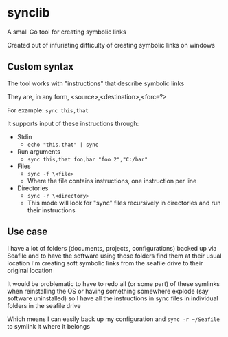 # synclib

A small Go tool for creating symbolic links

Created out of infuriating difficulty of creating symbolic links on windows

## Custom syntax

The tool works with "instructions" that describe symbolic links

They are, in any form, \<source>,\<destination>,\<force?>

For example:
`sync this,that`

It supports input of these instructions through:

- Stdin
	- `echo "this,that" | sync`
- Run arguments
	- `sync this,that foo,bar "foo 2","C:/bar"`
- Files
	- `sync -f \<file>`
	- Where the file contains instructions, one instruction per line
- Directories
	- `sync -r \<directory>`
	- This mode will look for "sync" files recursively in directories and run their instructions

## Use case

I have a lot of folders (documents, projects, configurations) backed up via Seafile and to have the software using those folders find them at their usual location I'm creating soft symbolic links from the seafile drive to their original location

It would be problematic to have to redo all (or some part) of these symlinks when reinstalling the OS or having something somewhere explode (say software uninstalled) so I have all the instructions in sync files in individual folders in the seafile drive

Which means I can easily back up my configuration and `sync -r ~/Seafile` to symlink it where it belongs